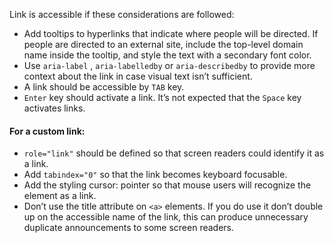 Link is accessible if these considerations are followed:

- Add tooltips to hyperlinks that indicate where people will be directed. If people are directed to an external site, include the top-level domain name inside the tooltip, and style the text with a secondary font color.
- Use `aria-label` , `aria-labelledby` or `aria-describedby` to provide more context about the link in case visual text isn’t sufficient.
- A link should be accessible by `TAB` key.
- `Enter` key should activate a link. It’s not expected that the `Space` key activates links.

#### For a custom link:

- `role="link"` should be defined so that screen readers could identify it as a link.
- Add `tabindex="0"` so that the link becomes keyboard focusable.
- Add the styling cursor: pointer so that mouse users will recognize the element as a link.
- Don’t use the title attribute on `<a>` elements. If you do use it don’t double up on the accessible name of the link, this can produce unnecessary duplicate announcements to some screen readers.
